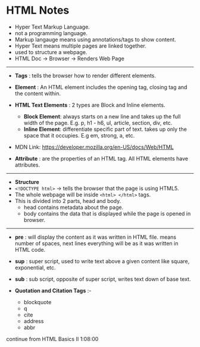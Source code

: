 # HTML Notes

- Hyper Text Markup Language.
- not a programming language.
- Markup langauge means using annotations/tags to show content.
- Hyper Text means multiple pages are linked together.
- used to structure a webpage.
- HTML Doc -> Browser -> Renders Web Page

---

- **Tags** : tells the browser how to render different elements.
- **Element** : An HTML element includes the opening tag, closing tag and the content within.
- **HTML Text Elements** : 2 types are Block and Inline elements.
    - **Block Element**: always starts on a new line and takes up the full width of the page. E.g. p, h1 - h6, ul, article, section, div, etc.
    - **Inline Element**: differentiate specific part of text. takes up only the space that it occupies. E.g em, strong, a, etc.

- MDN Link: https://developer.mozilla.org/en-US/docs/Web/HTML

- **Attribute** : are the properties of an HTML tag. All HTML elements have attributes.

---

- **Structure**
- `<!DOCTYPE html>` -> tells the browser that the page is using HTML5.
- The whole webpage will be inside `<html> </html>` tags.
- This is divided into 2 parts, head and body.
    - head contains metadata about the page.
    - body contains the data that is displayed while the page is opened in browser.

---

- **pre** : will display the content as it was written in HTML file. means number of spaces, next lines everything will be as it was written in HTML code.

- **sup** : super script, used to write text above a given content like square, exponential, etc.

- **sub** : sub script, opposite of super script, writes text down of base text.

- **Quotation and Citation Tags** :-
    - blockquote
    - q
    - cite
    - address
    - abbr

continue from HTML Basics II 1:08:00